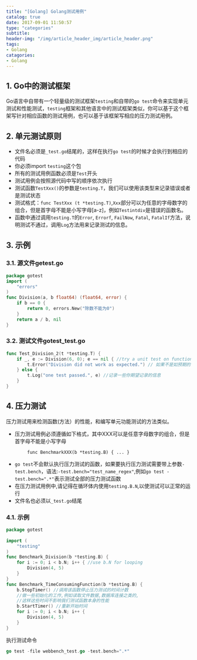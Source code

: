 ```yaml
---
title: "[Golang] Golang测试用例"
catalog: true
date: 2017-09-01 11:50:57
type: "categories"
subtitle:
header-img: "/img/article_header_img/article_header.png"
tags:
- Golang
catagories:
- Golang
---
```


## 1. Go中的测试框架

Go语言中自带有一个轻量级的测试框架`testing`和自带的`go test`命令来实现单元测试和性能测试，`testing`框架和其他语言中的测试框架类似，你可以基于这个框架写针对相应函数的测试用例，也可以基于该框架写相应的压力测试用例。

## 2. 单元测试原则

- 文件名必须是`_test.go`结尾的，这样在执行`go test`的时候才会执行到相应的代码
- 你必须import `testing`这个包
- 所有的测试用例函数必须是`Test`开头
- 测试用例会按照源代码中写的顺序依次执行
- 测试函数`TestXxx()`的参数是`testing.T`，我们可以使用该类型来记录错误或者是测试状态
- 测试格式：`func TestXxx (t *testing.T)`,`Xxx`部分可以为任意的字母数字的组合，但是首字母不能是小写字母[a-z]，例如`Testintdiv`是错误的函数名。
- 函数中通过调用`testing.T`的`Error`, `Errorf`, `FailNow`, `Fatal`, `FatalIf`方法，说明测试不通过，调用`Log`方法用来记录测试的信息。

## 3. 示例

### 3.1. 源文件getest.go

```go
package gotest
import (
    "errors"
)
func Division(a, b float64) (float64, error) {
    if b == 0 {
        return 0, errors.New("除数不能为0")
    }
    return a / b, nil
}
```

### 3.2. 测试文件gotest_test.go

```go
func Test_Division_2(t *testing.T) {
    if _, e := Division(6, 0); e == nil { //try a unit test on function
        t.Error("Division did not work as expected.") // 如果不是如预期的那么就报错
    } else {
        t.Log("one test passed.", e) //记录一些你期望记录的信息
    }
}
```

## 4. 压力测试

压力测试用来检测函数(方法）的性能，和编写单元功能测试的方法类似。

- 压力测试用例必须遵循如下格式，其中XXX可以是任意字母数字的组合，但是首字母不能是小写字母

```
		func BenchmarkXXX(b *testing.B) { ... }
```

- `go test`不会默认执行压力测试的函数，如果要执行压力测试需要带上参数`-test.bench`，语法:`-test.bench="test_name_regex"`,例如`go test -test.bench=".*"`表示测试全部的压力测试函数
- 在压力测试用例中,请记得在循环体内使用`testing.B.N`,以使测试可以正常的运行
- 文件名也必须以`_test.go`结尾

### 4.1. 示例

```go
package gotest
     
import (
    "testing"
)
func Benchmark_Division(b *testing.B) {
    for i := 0; i < b.N; i++ { //use b.N for looping
        Division(4, 5)
    }
}
func Benchmark_TimeConsumingFunction(b *testing.B) {
    b.StopTimer() //调用该函数停止压力测试的时间计数
    //做一些初始化的工作,例如读取文件数据,数据库连接之类的,
    //这样这些时间不影响我们测试函数本身的性能
    b.StartTimer() //重新开始时间
    for i := 0; i < b.N; i++ {
        Division(4, 5)
    }
}
```

执行测试命令

```go
go test -file webbench_test.go -test.bench=".*"
```

 